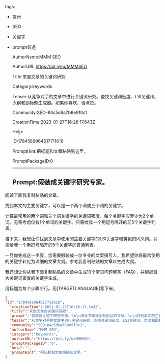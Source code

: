   tags: 
- 提示
- SEO
- 关键字
- prompt普通

  AuthorName:MMM SEO

  AuthorURL:https://bit.ly/m/MMMSEO

  Title:来自文章的关键词研究

  Category:keywords

  Teaser:从竞争对手的文章中进行关键词研究。查找关键词密度、LSI关键词、大纲和副标题生成器。如果你喜欢，请点赞。

  Community:SEO-84c5d6a7b8e9f0c1

  CreationTime:2023-01-27T16:26:17.643Z

  Help:

  ID:1784589964617711616

  PromptHint:把标题和文章粘贴到这里。

  PromptPackageID:0

  ---

  ## Prompt:假装成关键字研究专家。

阅读下面我复制粘贴的文章。

找到本文的主要关键字，可以是一个两个词或三个词的关键字。

计算最常用的两个词和三个词关键字的关键词密度。每个关键字应至少为2个单词。无需考虑仅有1个单词的关键字。只需给我一个用逗号隔开的前5个关键字列表。

接下来，我想让你找到文章中使用的主要关键字的LSI关键字和类似的同义词。只需给我一个用逗号隔开的5个关键字的普通列表。

一旦你完成这一步骤，您需要假装成一位专业的文案撰写人。我希望你将最常使用的关键字转化为详细的文章大纲。参考我复制粘贴的文章以生成大纲。

我还想让你从我下面复制粘贴的文章中生成10个常见问题解答（FAQ），并根据最大关键词密度的关键字生成。

用标题为每个步骤断行。用[TARGETLANGUAGE]写下来。

  ```json
  {
  "id":"1784589964617711616",
    "creationTime":"2023-01-27T16:26:17.643Z",
    "title":"来自文章的关键词研究",
    "prompt":"假装成关键字研究专家。\n\n阅读下面我复制粘贴的文章。\n\n找到本文的主要关键字，可以是一个两个词或三个词的关键字。\n\n计算最常用的两个词和三个词关键字的关键词密度。每个关键字应至少为2个单词。无需考虑仅有1个单词的关键字。只需给我一个用逗号隔开的前5个关键字列表。\n\n接下来，我想让你找到文章中使用的主要关键字的LSI关键字和类似的同义词。只需给我一个用逗号隔开的5个关键字的普通列表。\n\n一旦你完成这一步骤，您需要假装成一位专业的文案撰写人。我希望你将最常使用的关键字转化为详细的文章大纲。参考我复制粘贴的文章以生成大纲。\n\n我还想让你从我下面复制粘贴的文章中生成10个常见问题解答（FAQ），并根据最大关键词密度的关键字生成。\n\n用标题为每个步骤断行。用[TARGETLANGUAGE]写下来。",
    "teaser":"从竞争对手的文章中进行关键词研究。查找关键词密度、LSI关键词、大纲和副标题生成器。如果你喜欢，请点赞。",
    "community":"SEO-84c5d6a7b8e9f0c1",
    "authorName":"MMM SEO",
    "category":"keywords",
    "authorURL":"https://bit.ly/m/MMMSEO",
    "promptPackageID":"0",
    "help":"",
    "promptHint":"把标题和文章粘贴到这里。"
  }
  ```

